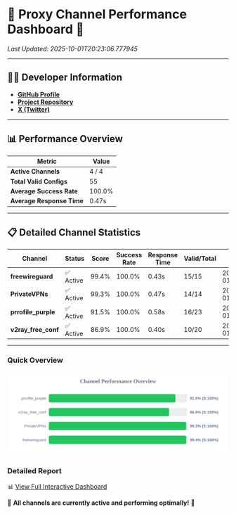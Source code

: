 # 🌟 Proxy Channel Performance Dashboard 🌟

_Last Updated: 2025-10-01T20:23:06.777945_

---

## 👩‍💻 Developer Information

- **[GitHub Profile](https://github.com/4n0nymou3)**  
- **[Project Repository](https://github.com/4n0nymou3/multi-proxy-config-fetcher)**  
- **[X (Twitter)](https://x.com/4n0nymou3)**  

---

## 📊 Performance Overview

| Metric                | Value       |
|-----------------------|-------------|
| **Active Channels**   | 4 / 4       |
| **Total Valid Configs** | 55          |
| **Average Success Rate** | 100.0%      |
| **Average Response Time** | 0.47s       |

---

## 📋 Detailed Channel Statistics

| Channel          | Status     | Score  | Success Rate | Response Time | Valid/Total | Last Success               |
|------------------|------------|--------|--------------|---------------|-------------|----------------------------|
| **freewireguard**  | ✅ Active  | 99.4%  | 100.0% | 0.43s         | 15/15       | 2025-10-01T20:23:06.776039 |
| **PrivateVPNs**  | ✅ Active  | 99.3%  | 100.0% | 0.47s         | 14/14       | 2025-10-01T20:23:06.319573 |
| **prrofile_purple**  | ✅ Active  | 91.5%  | 100.0% | 0.58s         | 16/23       | 2025-10-01T20:23:05.318728 |
| **v2ray_free_conf**  | ✅ Active  | 86.9%  | 100.0% | 0.40s         | 10/20       | 2025-10-01T20:23:05.811089 |

---

### Quick Overview
<div align="center">
  <a href="https://raw.githubusercontent.com/nullluser/NullRepo/refs/heads/main/assets/channel_stats_chart.svg">
    <img src="https://raw.githubusercontent.com/nullluser/NullRepo/refs/heads/main/assets/channel_stats_chart.svg" alt="Source Performance Statistics" width="800">
  </a>
</div>

### Detailed Report
📊 [View Full Interactive Dashboard](https://htmlpreview.github.io/?https://github.com/nullluser/NullRepo/blob/main/assets/performance_report.html)

🎉 **All channels are currently active and performing optimally!** 🎉
